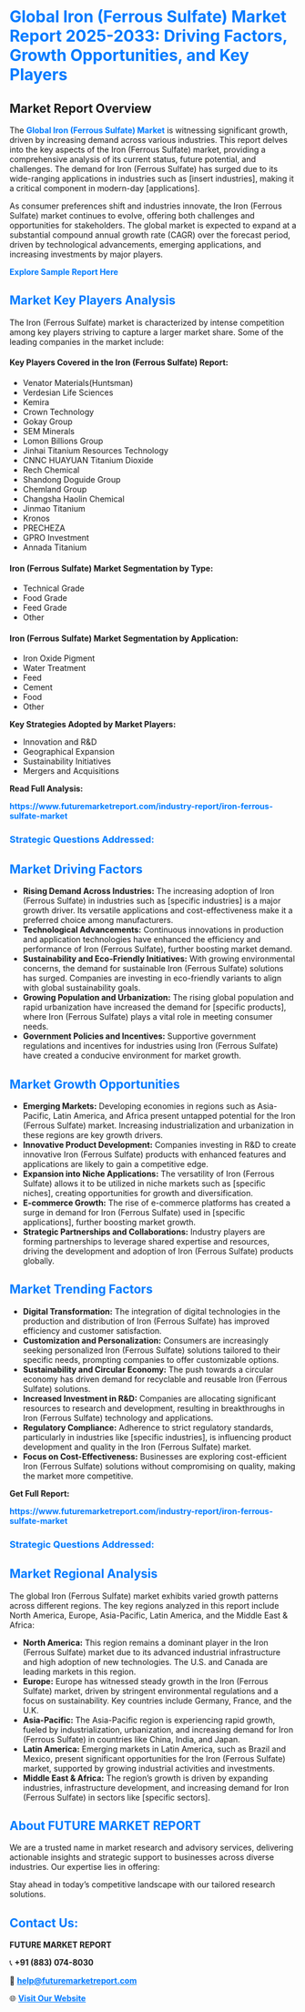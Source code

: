 <h1 style="color: #007BFF;">Global Iron (Ferrous Sulfate) Market Report 2025-2033: Driving Factors, Growth Opportunities, and Key Players</h1>

<section id="overview">
<h2>Market Report Overview</h2>
<p>The <a href="https://www.futuremarketreport.com/industry-report/iron-ferrous-sulfate-market" style="color: #007BFF; text-decoration: none;"><strong>Global Iron (Ferrous Sulfate) Market</strong></a> is witnessing significant growth, driven by increasing demand across various industries. This report delves into the key aspects of the Iron (Ferrous Sulfate) market, providing a comprehensive analysis of its current status, future potential, and challenges. The demand for Iron (Ferrous Sulfate) has surged due to its wide-ranging applications in industries such as [insert industries], making it a critical component in modern-day [applications].</p>
<p>As consumer preferences shift and industries innovate, the Iron (Ferrous Sulfate) market continues to evolve, offering both challenges and opportunities for stakeholders. The global market is expected to expand at a substantial compound annual growth rate (CAGR) over the forecast period, driven by technological advancements, emerging applications, and increasing investments by major players.</p>
</section>

<section id="overview">
<p><a href="https://www.futuremarketreport.com/request-sample/reportId=57098" style="color: #007BFF; text-decoration: none;"><strong>Explore Sample Report Here</strong></a></p>
</section>

<section id="key-players">
<h2 style="color: #007BFF;">Market Key Players Analysis</h2>
<p>The Iron (Ferrous Sulfate) market is characterized by intense competition among key players striving to capture a larger market share. Some of the leading companies in the market include:</p>
<h4>Key Players Covered in the Iron (Ferrous Sulfate) Report:</h4>
<ul><li>Venator Materials(Huntsman)</li><li>Verdesian Life Sciences</li><li>Kemira</li><li>Crown Technology</li><li>Gokay Group</li><li>SEM Minerals</li><li>Lomon Billions Group</li><li>Jinhai Titanium Resources Technology</li><li>CNNC HUAYUAN Titanium Dioxide</li><li>Rech Chemical</li><li>Shandong Doguide Group</li><li>Chemland Group</li><li>Changsha Haolin Chemical</li><li>Jinmao Titanium</li><li>Kronos</li><li>PRECHEZA</li><li>GPRO Investment</li><li>Annada Titanium</li></ul>
<h4>Iron (Ferrous Sulfate) Market Segmentation by Type:</h4>
<ul><li>Technical Grade</li><li>Food Grade</li><li>Feed Grade</li><li>Other</li></ul>

<h4>Iron (Ferrous Sulfate) Market Segmentation by Application:</h4>
<ul><li>Iron Oxide Pigment</li><li>Water Treatment</li><li>Feed</li><li>Cement</li><li>Food</li><li>Other</li></ul>
<p><strong>Key Strategies Adopted by Market Players:</strong></p>
<ul>
<li>Innovation and R&D</li>
<li>Geographical Expansion</li>
<li>Sustainability Initiatives</li>
<li>Mergers and Acquisitions</li>
</ul>
</section>

<section>
<p><strong>Read Full Analysis: </strong></p><a href="https://www.futuremarketreport.com/industry-report/iron-ferrous-sulfate-market" style="color: #007BFF; text-decoration: none;"><strong>https://www.futuremarketreport.com/industry-report/iron-ferrous-sulfate-market</strong></a>
<h3 style="color: #007BFF;">Strategic Questions Addressed:</h3>
</section>

<section id="driving-factors">
<h2 style="color: #007BFF;">Market Driving Factors</h2>
<ul>
<li><strong>Rising Demand Across Industries:</strong> The increasing adoption of Iron (Ferrous Sulfate) in industries such as [specific industries] is a major growth driver. Its versatile applications and cost-effectiveness make it a preferred choice among manufacturers.</li>
<li><strong>Technological Advancements:</strong> Continuous innovations in production and application technologies have enhanced the efficiency and performance of Iron (Ferrous Sulfate), further boosting market demand.</li>
<li><strong>Sustainability and Eco-Friendly Initiatives:</strong> With growing environmental concerns, the demand for sustainable Iron (Ferrous Sulfate) solutions has surged. Companies are investing in eco-friendly variants to align with global sustainability goals.</li>
<li><strong>Growing Population and Urbanization:</strong> The rising global population and rapid urbanization have increased the demand for [specific products], where Iron (Ferrous Sulfate) plays a vital role in meeting consumer needs.</li>
<li><strong>Government Policies and Incentives:</strong> Supportive government regulations and incentives for industries using Iron (Ferrous Sulfate) have created a conducive environment for market growth.</li>
</ul>
</section>

<section id="growth-opportunities">
<h2 style="color: #007BFF;">Market Growth Opportunities</h2>
<ul>
<li><strong>Emerging Markets:</strong> Developing economies in regions such as Asia-Pacific, Latin America, and Africa present untapped potential for the Iron (Ferrous Sulfate) market. Increasing industrialization and urbanization in these regions are key growth drivers.</li>
<li><strong>Innovative Product Development:</strong> Companies investing in R&D to create innovative Iron (Ferrous Sulfate) products with enhanced features and applications are likely to gain a competitive edge.</li>
<li><strong>Expansion into Niche Applications:</strong> The versatility of Iron (Ferrous Sulfate) allows it to be utilized in niche markets such as [specific niches], creating opportunities for growth and diversification.</li>
<li><strong>E-commerce Growth:</strong> The rise of e-commerce platforms has created a surge in demand for Iron (Ferrous Sulfate) used in [specific applications], further boosting market growth.</li>
<li><strong>Strategic Partnerships and Collaborations:</strong> Industry players are forming partnerships to leverage shared expertise and resources, driving the development and adoption of Iron (Ferrous Sulfate) products globally.</li>
</ul>
</section>

<section id="trending-factors">
<h2 style="color: #007BFF;">Market Trending Factors</h2>
<ul>
<li><strong>Digital Transformation:</strong> The integration of digital technologies in the production and distribution of Iron (Ferrous Sulfate) has improved efficiency and customer satisfaction.</li>
<li><strong>Customization and Personalization:</strong> Consumers are increasingly seeking personalized Iron (Ferrous Sulfate) solutions tailored to their specific needs, prompting companies to offer customizable options.</li>
<li><strong>Sustainability and Circular Economy:</strong> The push towards a circular economy has driven demand for recyclable and reusable Iron (Ferrous Sulfate) solutions.</li>
<li><strong>Increased Investment in R&D:</strong> Companies are allocating significant resources to research and development, resulting in breakthroughs in Iron (Ferrous Sulfate) technology and applications.</li>
<li><strong>Regulatory Compliance:</strong> Adherence to strict regulatory standards, particularly in industries like [specific industries], is influencing product development and quality in the Iron (Ferrous Sulfate) market.</li>
<li><strong>Focus on Cost-Effectiveness:</strong> Businesses are exploring cost-efficient Iron (Ferrous Sulfate) solutions without compromising on quality, making the market more competitive.</li>
</ul>
</section>

<section>
<p><strong>Get Full Report: </strong></p><a href="https://www.futuremarketreport.com/industry-report/iron-ferrous-sulfate-market" style="color: #007BFF; text-decoration: none;"><strong>https://www.futuremarketreport.com/industry-report/iron-ferrous-sulfate-market</strong></a>
<h3 style="color: #007BFF;">Strategic Questions Addressed:</h3>
</section>


<section id="regional-analysis">
<h2 style="color: #007BFF;">Market Regional Analysis</h2>
<p>The global Iron (Ferrous Sulfate) market exhibits varied growth patterns across different regions. The key regions analyzed in this report include North America, Europe, Asia-Pacific, Latin America, and the Middle East & Africa:</p>
<ul>
<li><strong>North America:</strong> This region remains a dominant player in the Iron (Ferrous Sulfate) market due to its advanced industrial infrastructure and high adoption of new technologies. The U.S. and Canada are leading markets in this region.</li>
<li><strong>Europe:</strong> Europe has witnessed steady growth in the Iron (Ferrous Sulfate) market, driven by stringent environmental regulations and a focus on sustainability. Key countries include Germany, France, and the U.K.</li>
<li><strong>Asia-Pacific:</strong> The Asia-Pacific region is experiencing rapid growth, fueled by industrialization, urbanization, and increasing demand for Iron (Ferrous Sulfate) in countries like China, India, and Japan.</li>
<li><strong>Latin America:</strong> Emerging markets in Latin America, such as Brazil and Mexico, present significant opportunities for the Iron (Ferrous Sulfate) market, supported by growing industrial activities and investments.</li>
<li><strong>Middle East & Africa:</strong> The region’s growth is driven by expanding industries, infrastructure development, and increasing demand for Iron (Ferrous Sulfate) in sectors like [specific sectors].</li>
</ul>
</section>

<footer>
<h2 style="color: #007BFF;">About FUTURE MARKET REPORT</h2>
<p>We are a trusted name in market research and advisory services, delivering actionable insights and strategic support to businesses across diverse industries. Our expertise lies in offering:</p>

<p>Stay ahead in today’s competitive landscape with our tailored research solutions.</p>

<h2 style="color: #007BFF;">Contact Us:</h2>
<p><strong>FUTURE MARKET REPORT</strong></p>
<p>📞 <strong>+91 (883) 074-8030</strong></p>
<p>📧 <strong><a href="mailto:help@futuremarketreport.com" style="color: #007BFF;">help@futuremarketreport.com</a></strong></p>
<p>🌐 <strong><a href="https://www.futuremarketreport.com/" style="color: #007BFF;">Visit Our Website</a></strong></p>
</footer>